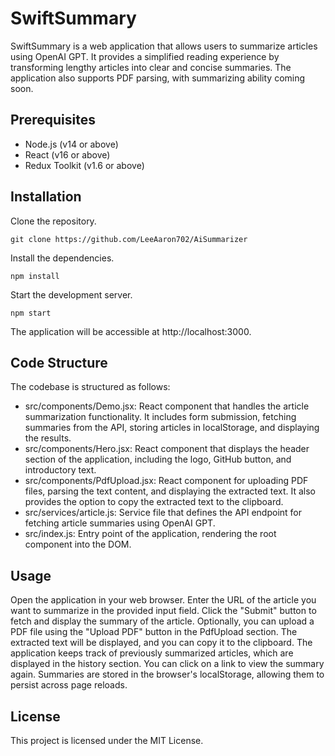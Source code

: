 # SwiftSummary

SwiftSummary is a web application that allows users to summarize articles using OpenAI GPT. It provides a simplified reading experience by transforming lengthy articles into clear and concise summaries. The application also supports PDF parsing, with summarizing ability coming soon.

## Prerequisites

- Node.js (v14 or above)
- React (v16 or above)
- Redux Toolkit (v1.6 or above)

## Installation

Clone the repository.

```
git clone https://github.com/LeeAaron702/AiSummarizer
```
Install the dependencies.
```
npm install
```

Start the development server.
```
npm start
```

The application will be accessible at http://localhost:3000.

## Code Structure
The codebase is structured as follows:

- src/components/Demo.jsx: React component that handles the article summarization functionality. It includes form submission, fetching summaries from the API, storing articles in localStorage, and displaying the results.
- src/components/Hero.jsx: React component that displays the header section of the application, including the logo, GitHub button, and introductory text.
- src/components/PdfUpload.jsx: React component for uploading PDF files, parsing the text content, and displaying the extracted text. It also provides the option to copy the extracted text to the clipboard.
- src/services/article.js: Service file that defines the API endpoint for fetching article summaries using OpenAI GPT.
- src/index.js: Entry point of the application, rendering the root component into the DOM.

## Usage
Open the application in your web browser.
Enter the URL of the article you want to summarize in the provided input field.
Click the "Submit" button to fetch and display the summary of the article.
Optionally, you can upload a PDF file using the "Upload PDF" button in the PdfUpload section. The extracted text will be displayed, and you can copy it to the clipboard.
The application keeps track of previously summarized articles, which are displayed in the history section. You can click on a link to view the summary again.
Summaries are stored in the browser's localStorage, allowing them to persist across page reloads.


## License
This project is licensed under the MIT License.

